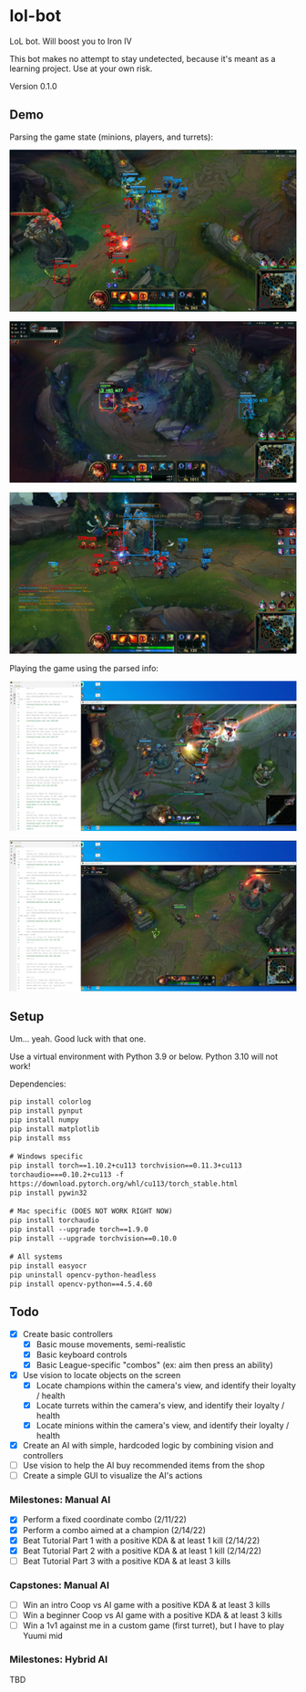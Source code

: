 # lol-bot

LoL bot. Will boost you to Iron IV

This bot makes no attempt to stay undetected, because it's meant as a learning project. Use at your own risk.

Version 0.1.0

## Demo

Parsing the game state (minions, players, and turrets):

![Vision Demo 2](img/demo/vision_demo2.jpg)

![Vision Demo 4](img/demo/vision_demo4.jpg)

![Vision Demo 5](img/demo/vision_demo5.jpg)

Playing the game using the parsed info:

![Manual AI Demo 1](img/demo/manual_ai_demo1.jpg)

![Manual AI Demo 2](img/demo/manual_ai_demo2.jpg)

## Setup

Um... yeah. Good luck with that one.

Use a virtual environment with Python 3.9 or below. Python 3.10 will not work!

Dependencies:
```shell
pip install colorlog
pip install pynput
pip install numpy
pip install matplotlib
pip install mss

# Windows specific
pip install torch==1.10.2+cu113 torchvision==0.11.3+cu113 torchaudio===0.10.2+cu113 -f https://download.pytorch.org/whl/cu113/torch_stable.html
pip install pywin32

# Mac specific (DOES NOT WORK RIGHT NOW)
pip install torchaudio
pip install --upgrade torch==1.9.0
pip install --upgrade torchvision==0.10.0

# All systems
pip install easyocr
pip uninstall opencv-python-headless
pip install opencv-python==4.5.4.60
```

## Todo

- [X] Create basic controllers
  - [X] Basic mouse movements, semi-realistic
  - [X] Basic keyboard controls
  - [X] Basic League-specific "combos" (ex: aim then press an ability)
- [X] Use vision to locate objects on the screen
  - [X] Locate champions within the camera's view, and identify their loyalty / health
  - [X] Locate turrets within the camera's view, and identify their loyalty / health
  - [X] Locate minions within the camera's view, and identify their loyalty / health
- [X] Create an AI with simple, hardcoded logic by combining vision and controllers
- [ ] Use vision to help the AI buy recommended items from the shop
- [ ] Create a simple GUI to visualize the AI's actions

### Milestones: Manual AI

  - [X] Perform a fixed coordinate combo (2/11/22)
  - [X] Perform a combo aimed at a champion (2/14/22)
  - [X] Beat Tutorial Part 1 with a positive KDA & at least 1 kill (2/14/22)
  - [X] Beat Tutorial Part 2 with a positive KDA & at least 1 kill (2/14/22)
  - [ ] Beat Tutorial Part 3 with a positive KDA & at least 3 kills

### Capstones: Manual AI

  - [ ] Win an intro Coop vs AI game with a positive KDA & at least 3 kills
  - [ ] Win a beginner Coop vs AI game with a positive KDA & at least 3 kills
  - [ ] Win a 1v1 against me in a custom game (first turret), but I have to play Yuumi mid

### Milestones: Hybrid AI

TBD
